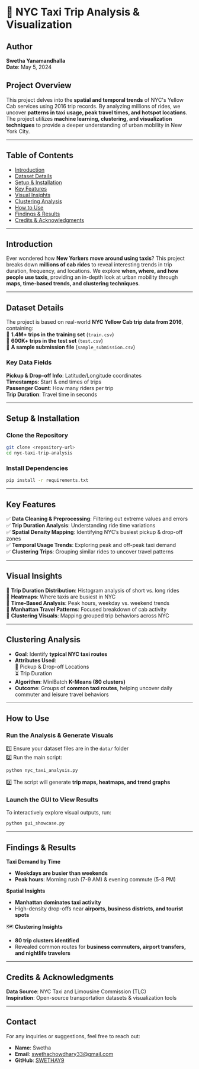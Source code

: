 # 🚖 NYC Taxi Trip Analysis & Visualization  

## **Author**  
**Swetha Yanamandhalla**  
 **Date**: May 5, 2024  

## **Project Overview**  
This project delves into the **spatial and temporal trends** of NYC's Yellow Cab services using 2016 trip records. By analyzing millions of rides, we uncover **patterns in taxi usage, peak travel times, and hotspot locations**. The project utilizes **machine learning, clustering, and visualization techniques** to provide a deeper understanding of urban mobility in New York City.  

---  

## **Table of Contents**  

- [Introduction](#introduction)  
- [Dataset Details](#dataset-details)  
- [Setup & Installation](#setup--installation)  
- [Key Features](#key-features)  
- [Visual Insights](#visual-insights)  
- [Clustering Analysis](#clustering-analysis)  
- [How to Use](#how-to-use)  
- [Findings & Results](#findings--results)  
- [Credits & Acknowledgments](#credits--acknowledgments)  

---

## **Introduction**  
Ever wondered how **New Yorkers move around using taxis**? This project breaks down **millions of cab rides** to reveal interesting trends in trip duration, frequency, and locations. We explore **when, where, and how people use taxis**, providing an in-depth look at urban mobility through **maps, time-based trends, and clustering techniques**.  

---

## **Dataset Details**  

The project is based on real-world **NYC Yellow Cab trip data from 2016**, containing:  
🔹 **1.4M+ trips in the training set** (`train.csv`)  
🔹 **600K+ trips in the test set** (`test.csv`)  
🔹 **A sample submission file** (`sample_submission.csv`)  

### **Key Data Fields**  
**Pickup & Drop-off Info**: Latitude/Longitude coordinates  
**Timestamps**: Start & end times of trips  
**Passenger Count**: How many riders per trip  
**Trip Duration**: Travel time in seconds  

---

## **Setup & Installation**  

### **Clone the Repository**  
```bash
git clone <repository-url>
cd nyc-taxi-trip-analysis
```

### **Install Dependencies**  
```bash
pip install -r requirements.txt
```

---

## **Key Features**  

✅ **Data Cleaning & Preprocessing**: Filtering out extreme values and errors  
✅ **Trip Duration Analysis**: Understanding ride time variations  
✅ **Spatial Density Mapping**: Identifying NYC’s busiest pickup & drop-off zones  
✅ **Temporal Usage Trends**: Exploring peak and off-peak taxi demand  
✅ **Clustering Trips**: Grouping similar rides to uncover travel patterns  

---

## **Visual Insights**  

🔹 **Trip Duration Distribution**: Histogram analysis of short vs. long rides  
🔹 **Heatmaps**: Where taxis are busiest in NYC  
🔹 **Time-Based Analysis**: Peak hours, weekday vs. weekend trends  
🔹 **Manhattan Travel Patterns**: Focused breakdown of cab activity  
🔹 **Clustering Visuals**: Mapping grouped trip behaviors across NYC  

---

## **Clustering Analysis**  

- **Goal**: Identify **typical NYC taxi routes**  
- **Attributes Used**:  
  📍 Pickup & Drop-off Locations  
  ⏳ Trip Duration  
- **Algorithm**: MiniBatch **K-Means (80 clusters)**  
- **Outcome**: Groups of **common taxi routes**, helping uncover daily commuter and leisure travel behaviors  

---

## **How to Use**  

### **Run the Analysis & Generate Visuals**  
1️⃣ Ensure your dataset files are in the `data/` folder  
2️⃣ Run the main script:  
```bash
python nyc_taxi_analysis.py
```
3️⃣ The script will generate **trip maps, heatmaps, and trend graphs**  

### **Launch the GUI to View Results**  
To interactively explore visual outputs, run:  
```bash
python gui_showcase.py
```

---

## **Findings & Results**  

**Taxi Demand by Time**  
-  **Weekdays are busier than weekends**  
-  **Peak hours**: Morning rush (7-9 AM) & evening commute (5-8 PM)  

 **Spatial Insights**  
-  **Manhattan dominates taxi activity**  
-  High-density drop-offs near **airports, business districts, and tourist spots**  

🗺 **Clustering Insights**  
- **80 trip clusters identified**   
- Revealed common routes for **business commuters, airport transfers, and nightlife travelers**  

---

## **Credits & Acknowledgments**  

 **Data Source**: NYC Taxi and Limousine Commission (TLC)  
 **Inspiration**: Open-source transportation datasets & visualization tools  

---
## Contact
For any inquiries or suggestions, feel free to reach out:
- **Name**: Swetha
- **Email**: swethachowdhary33@gmail.com
- **GitHub**: [SWETHAY9](https://github.com/swethay9)

